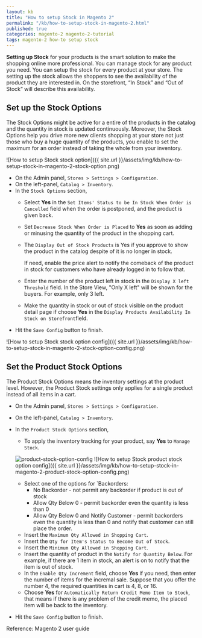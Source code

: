 ```yaml
---
layout: kb
title: "How to setup Stock in Magento 2"
permalink: "/kb/how-to-setup-stock-in-magento-2.html"
published: true
categories: magento-2 magento-2-tutorial
tags: magento-2 how-to setup stock  
---
```


**Setting up Stock** for your products is the smart solution to make the shopping online more professional. You can manage stock for any product you need. You can setup the stock for every product at your store. The setting up the stock allows the shoppers to see the availability of the product they are interested in. On the storefront, “In Stock” and “Out of Stock” will describe this availability. 

## Set up the Stock Options

The Stock Options might be active for a entire of the products in the catalog and the quantity in stock is updated continuously. Moreover, the Stock Options help you drive more new clients shopping at your store not just those who buy a huge quantity of the products, you enable to set the maximum for an order instead of taking the whole from your inventory.

![How to setup Stock stock option]({{ site.url }}/assets/img/kb/how-to-setup-stock-in-magento-2-stock-option.png)


* On the Admin panel, `Stores > Settings > Configuration`.
* On the left-panel, `Catalog > Inventory`.
* In the `Stock Options` section, 
  * Select **Yes** in the `Set Items' Status to be In Stock When Order is Cancelled` field when the order is postponed, and the product is given back.
  * Set `Decrease Stock When Order is Placed` to **Yes** as soon as adding or minusing the quantity of the product in the shopping cart.
  * The `Display Out of Stock Products` is Yes if you approve to show the product in the catalog despite of it is no longer in stock.
    
    If need, enable the price alert to notify the comeback of the product in stock for customers who have already logged in to follow that.
  * Enter the number of the product left in stock in the `Display X left Threshold` field. In the Store View, "Only X left" will be shown for the buyers. For example, only 3 left.
  * Make the quantity in stock or out of stock visible on the product detail page if choose **Yes** in the `Display Products Availability In Stock on Storefront`field.
* Hit the `Save Config` button to finish.

![How to setup Stock stock option config]({{ site.url }}/assets/img/kb/how-to-setup-stock-in-magento-2-stock-option-config.png)

## Set the Product Stock Options

The Product Stock Options means the inventory settings at the product level. However, the Product Stock settings only applies for a single product instead of all items in a cart.

* On the Admin panel, `Stores > Settings > Configuration`.
* On the left-panel, `Catalog > Inventory`.
* In the `Product Stock Options` section,
  * To apply the inventory tracking for your product, say **Yes** to `Manage Stock`.

  ![product-stock-option-config](https://lh5.googleusercontent.com/qHVgd-5kJSF3Oba7hjg5OVqa8LBfsDjrJK3y96B_jUq2AvmMd-UaEXN41tr2-jDk2hvpol_gfYOZGZb_GF3Gv5txtuN0Rl9qDaL9GQU30ueu6ur_kU9InCD-ZVEDfRBLQwoNJDCr)
  ![How to setup Stock product stock option config]({{ site.url }}/assets/img/kb/how-to-setup-stock-in-magento-2-product-stock-option-config.png)
  
  * Select one of the options for `Backorders:  
    * No Backorder - not permit any backorder if product is out of stock
    * Allow Qty Below 0 - permit backorder even the quantity is less than 0
    * Allow Qty Below 0 and Notify Customer - permit backorders even the quantity is less than 0 and notify that customer can still place the order. 
  * Insert the `Maximum Qty Allowed in Shopping Cart`.
  * Insert the `Qty for Item's Status to Become Out of Stock`.
  * Insert the `Minimum Qty Allowed in Shopping Cart`.
  * Insert the quantity of product in the `Notify for Quantity Below`. For example, if there are 1 item in stock, an alert is on to notify that the item is out of stock.
  * In the `Enable Qty Increment` field, choose **Yes** if you need, then enter the number of items for the incremal sale. Suppose that you offer the number 4, the required quantities in cart is 4, 8, or 16. 
  * Choose **Yes** for `Automatically Return Credit Memo Item to Stock`, that means if there is any problem of the credit memo, the placed item will be back to the inventory.
* Hit the `Save Config` button to finish.



Reference: Magento 2 user guide